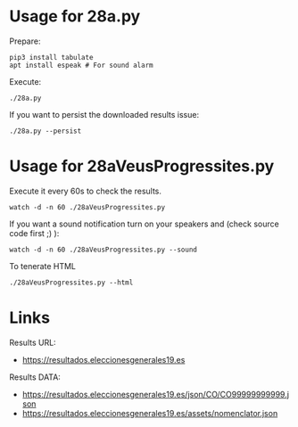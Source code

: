 # Usage for 28a.py

Prepare:

    pip3 install tabulate
    apt install espeak # For sound alarm

Execute:

    ./28a.py

If you want to persist the downloaded results issue:

    ./28a.py --persist

# Usage for 28aVeusProgressites.py

Execute it every 60s to check the results.

    watch -d -n 60 ./28aVeusProgressites.py

If you want a sound notification turn on your speakers and (check source code first ;) ):

    watch -d -n 60 ./28aVeusProgressites.py --sound

To tenerate HTML

    ./28aVeusProgressites.py --html





# Links

Results URL:
- https://resultados.eleccionesgenerales19.es

Results DATA:
- https://resultados.eleccionesgenerales19.es/json/CO/CO99999999999.json
- https://resultados.eleccionesgenerales19.es/assets/nomenclator.json
